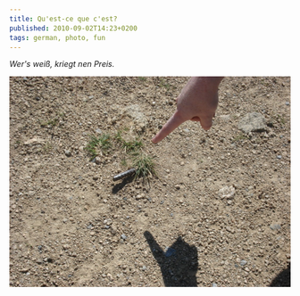 ```yaml
---
title: Qu'est-ce que c'est?
published: 2010-09-02T14:23+0200
tags: german, photo, fun
---
```


*Wer's weiß, kriegt nen Preis.*

![Fingerzeig](fingerzeig.jpg)
